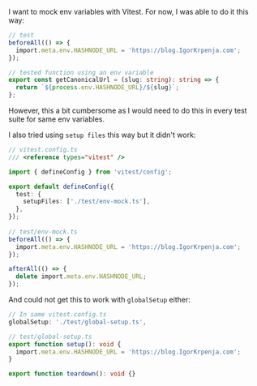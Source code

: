 I want to mock env variables with Vitest. For now, I was able to do it this way:

```ts
// test
beforeAll(() => {
  import.meta.env.HASHNODE_URL = 'https://blog.IgorKrpenja.com';
});

// tested function using an env variable
export const getCanonicalUrl = (slug: string): string => {
  return `${process.env.HASHNODE_URL}/${slug}`;
};
```

However, this a bit cumbersome as I would need to do this in every test suite for same env variables.

I also tried using `setup files` this way but it didn't work:

```ts
// vitest.config.ts
/// <reference types="vitest" />

import { defineConfig } from 'vitest/config';

export default defineConfig({
  test: {
    setupFiles: ['./test/env-mock.ts'],
  },
});
 
// test/env-mock.ts
beforeAll(() => {
  import.meta.env.HASHNODE_URL = 'https://blog.IgorKrpenja.com';
});

afterAll(() => {
  delete import.meta.env.HASHNODE_URL;
});
```

And could not get this to work with `globalSetup` either:

```ts
// In same vitest.config.ts
globalSetup: './test/global-setup.ts',

// test/global-setup.ts
export function setup(): void {
  import.meta.env.HASHNODE_URL = 'https://blog.IgorKrpenja.com';
}

export function teardown(): void {}
```
